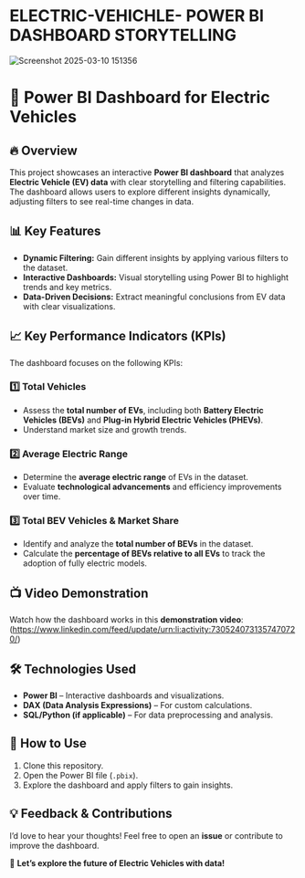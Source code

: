 # ELECTRIC-VEHICHLE- POWER BI DASHBOARD STORYTELLING

![Screenshot 2025-03-10 151356](https://github.com/user-attachments/assets/1374a187-6aac-45f6-afa2-6874aeb856ad)

# 🚀 Power BI Dashboard for Electric Vehicles  

## 🔥 Overview  
This project showcases an interactive **Power BI dashboard** that analyzes **Electric Vehicle (EV) data** with clear storytelling and filtering capabilities. The dashboard allows users to explore different insights dynamically, adjusting filters to see real-time changes in data.  

## 📊 Key Features  
- **Dynamic Filtering:** Gain different insights by applying various filters to the dataset.  
- **Interactive Dashboards:** Visual storytelling using Power BI to highlight trends and key metrics.  
- **Data-Driven Decisions:** Extract meaningful conclusions from EV data with clear visualizations.  

## 📈 Key Performance Indicators (KPIs)  
The dashboard focuses on the following KPIs:  

### 1️⃣ **Total Vehicles**  
- Assess the **total number of EVs**, including both **Battery Electric Vehicles (BEVs)** and **Plug-in Hybrid Electric Vehicles (PHEVs)**.  
- Understand market size and growth trends.  

### 2️⃣ **Average Electric Range**  
- Determine the **average electric range** of EVs in the dataset.  
- Evaluate **technological advancements** and efficiency improvements over time.  

### 3️⃣ **Total BEV Vehicles & Market Share**  
- Identify and analyze the **total number of BEVs** in the dataset.  
- Calculate the **percentage of BEVs relative to all EVs** to track the adoption of fully electric models.  

## 📺 Video Demonstration  
Watch how the dashboard works in this **demonstration video**: (https://www.linkedin.com/feed/update/urn:li:activity:7305240731357470720/)

## 🛠️ Technologies Used  
- **Power BI** – Interactive dashboards and visualizations.  
- **DAX (Data Analysis Expressions)** – For custom calculations.  
- **SQL/Python (if applicable)** – For data preprocessing and analysis.  

## 📌 How to Use  
1. Clone this repository.  
2. Open the Power BI file (`.pbix`).  
3. Explore the dashboard and apply filters to gain insights.  

## 💡 Feedback & Contributions  
I’d love to hear your thoughts! Feel free to open an **issue** or contribute to improve the dashboard.  

🚀 **Let’s explore the future of Electric Vehicles with data!**  

